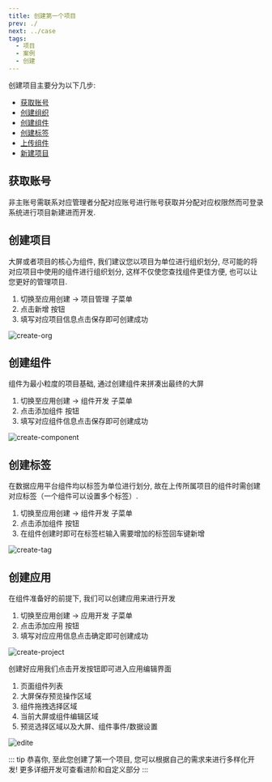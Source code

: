 ```yaml
---
title: 创建第一个项目
prev: ./
next: ../case
tags:
  - 项目
  - 案例
  - 创建
---
```


创建项目主要分为以下几步:

- [获取账号](#获取账号)
- [创建组织](#创建组织)
- [创建组件](#创建组件)
- [创建标签](#创建标签)
- [上传组件](#上传组件)
- [新建项目](#新建项目)

## 获取账号

非主账号需联系对应管理者分配对应账号进行账号获取并分配对应权限然而可登录系统进行项目新建进而开发.

## 创建项目

大屏或者项目的核心为组件, 我们建议您以项目为单位进行组织划分, 尽可能的将对应项目中使用的组件进行组织划分, 这样不仅使您查找组件更佳方便, 也可以让您更好的管理项目.

1. 切换至应用创建 -> 项目管理 子菜单
2. 点击新增 按钮
3. 填写对应项目信息点击保存即可创建成功

![create-org](/images/flyfish/create-project/create-org.png)

## 创建组件

组件为最小粒度的项目基础, 通过创建组件来拼凑出最终的大屏

1. 切换至应用创建 -> 组件开发 子菜单
2. 点击添加组件 按钮
3. 填写对应组件信息点击保存即可创建成功

![create-component](/images/flyfish/create-project/create-component.png)

## 创建标签

在数据应用平台组件均以标签为单位进行划分, 故在上传所属项目的组件时需创建对应标签（一个组件可以设置多个标签）.

1. 切换至应用创建 -> 组件开发 子菜单
2. 点击添加组件 按钮
3. 在组件创建时即可在标签栏输入需要增加的标签回车键新增

![create-tag](/images/flyfish/create-project/create-tag.png)

<!-- ## 上传组件

在组件开发平台导出的组件需在数据应用平台进行上传才可在项目中使用.

1. 进入可视化组件 -> 可视化组件列表 子菜单
2. 点击添加组件
3. 选择上一步创建标签并将第三步导出的组件上传点击保存即可创建成功

![upload-component](/images/flyfish/create-project/upload-component.png) -->

## 创建应用

在组件准备好的前提下, 我们可以创建应用来进行开发

1. 切换至应用创建 -> 应用开发 子菜单
2. 点击添加应用 按钮
3. 填写对应应用信息点击确定即可创建成功

![create-project](/images/flyfish/create-project/create-project.png)

创建好应用我们点击开发按钮即可进入应用编辑界面

1. 页面组件列表
2. 大屏保存预览操作区域
3. 组件拖拽选择区域
4. 当前大屏或组件编辑区域
5. 预览选择区域以及大屏、组件事件/数据设置

![edite](/images/flyfish/getting-started/edite-page.png)

::: tip
恭喜你, 至此您创建了第一个项目, 您可以根据自己的需求来进行多样化开发! 更多详细开发可查看进阶和自定义部分
:::
